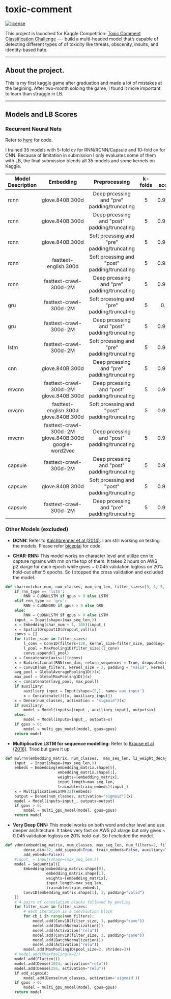 # toxic-comment
[![license](https://img.shields.io/github/license/mashape/apistatus.svg?maxAge=2592000)](https://github.com/zhenghuazx/toxic-comment/edit/master/LICENSE)

This project is launched for Kaggle Competition: [Toxic Comment Classification Challenge](https://www.kaggle.com/c/jigsaw-toxic-comment-classification-challenge) --- build a multi-headed model that’s capable of detecting different types of of toxicity like threats, obscenity, insults, and identity-based hate.

------------------
## About the project.
This is my first kaggle game after graduation and made a lot of mistakes at the begining. After two-month soloing the game, I found it more important to learn than struggle in LB. 

------------------
## Models and LB Scores
### Recurrent Neural Nets
Refer to [here](https://github.com/zhenghuazx/toxic-comment/blob/master/lib/models.py) for code.

I trained 35 models with 5-fold cv for RNN/RCNN/Capsule and 10-fold cv for CNN. Because of limitation in submission I only evaluates some of them with LB, the final submission blends all 35 models and some kernels on Kaggle.

| Model Description | Embedding   |  Preprocessing                       |   k-folds  | LB scores     |
| ------------- |:---------------:| :-----------------------------------:|:-----------------:|--------------:|
| rcnn       | glove.840B.300d | Deep prcessing and "pre" padding/truncating  | 5 | 0.9865 |
| rcnn       | glove.840B.300d | Deep prcessing and "post" padding/truncating | 5 | 0.9865 |
| rcnn       | glove.840B.300d | Soft prcessing and "pre" padding/truncating  | 5 | 0.9861 |
| rcnn       | fasttext-english.300d| Soft prcessing and "post" padding/truncating  | 5 | 0.9861 |
| rcnn       | fasttext-crawl-300d-2M| Deep prcessing and "pre" padding/truncating  | 5 | 0.9859 |
| gru       | fasttext-crawl-300d-2M| Soft prcessing and "pre" padding/truncating  | 5 | 0.985  |
| gru       | fasttext-crawl-300d-2M| Deep prcessing and "post" padding/truncating  | 5 | 0.9848 |
| lstm      | fasttext-crawl-300d-2M| Soft prcessing and "pre" padding/truncating  | 5 | 0.9845 |
| cnn     | glove.840B.300d| Deep prcessing and "pre" padding/truncating  | 5 | 0.9842 |
| mvcnn   | fasttext-crawl-300d-2M glove.840B.300d | Deep prcessing and "post" padding/truncating  | 5 | 0.9849 |
| mvcnn   | fasttext-english.300d glove.840B.300d | Soft prcessing and "post" padding/truncating  | 5 | 0.9831 |
| mvcnn | fasttext-crawl-300d-2M glove.840B.300d google-word2vec| Deep prcessing and "post" padding/truncating  | 5 | 0.9849 |
| capsule     | fasttext-crawl-300d-2M | Deep prcessing and "post" padding/truncating  | 5 | 0.9859 |
| capsule     | glove.840B.300d | Soft prcessing and "post" padding/truncating  | 5 | 0.9856 |
| capsule     | fasttext-crawl-300d-2M | Deep prcessing and "pre" padding/truncating  | 5 | 0.9854 |

### Other Models (excluded)
- **DCNN:** 
Refer to [Kalchbrenner et al (2014)](https://arxiv.org/abs/1404.2188). I am still working on testing the models. Please refer [bicepjai](https://github.com/bicepjai/Deep-Survey-Text-Classification/blob/master/deep_models/paper_03_med_cnn/utils.py) for code.

- **CHAR-RNN:**
This model works on character level and utilize cnn to capture ngrams with rnn on the top of them. It takes 2 hours on AWS p2.xlarge for each epoch while gives ~ 0.045 validation logloss on 20% hold-out after 5 epochs. So I stopped the cross validation and excluded the model.
```python
def charrnn(char_num, num_classes, max_seq_len, filter_sizes=[3, 4, 5, 6, 7], rnn_dim = 128, num_filters=64, l2_weight_decay=0.0001, dropout_val=0.25, dense_dim=32, auxiliary = False, dropout=0.2, recurrent_dropout=0.2, add_sigmoid=True, train_embeds=False, gpus=0, add_embeds=True, rnn_type='gru'):
    if rnn_type == 'lstm':
        RNN = CuDNNLSTM if gpus > 0 else LSTM
    elif rnn_type == 'gru':
        RNN = CuDNNGRU if gpus > 0 else GRU
    else:
        RNN = CuDNNLSTM if gpus > 0 else LSTM
    input_ = Input(shape=(max_seq_len,))
    x = Embedding(char_num + 1, 300)(input_)
    x = SpatialDropout1D(dropout_val)(x)
    convs = []
    for filter_size in filter_sizes:
        l_conv = Conv1D(filters=128, kernel_size=filter_size, padding='valid', activation='relu')(x)
        l_pool = MaxPooling1D(filter_size)(l_conv)
        convs.append(l_pool)
    x = Concatenate(axis=1)(convs)
    x = Bidirectional(RNN(rnn_dim, return_sequences = True, dropout=dropout, recurrent_dropout=recurrent_dropout))(x)
    x = Conv1D(num_filters, kernel_size = 2, padding = "valid", kernel_initializer = "he_uniform")(x)
    avg_pool = GlobalAveragePooling1D()(x)
    max_pool = GlobalMaxPooling1D()(x)
    x = concatenate([avg_pool, max_pool])
    if auxiliary:
        auxiliary_input = Input(shape=(5,), name='aux_input')
        x = Concatenate()([x, auxiliary_input])
    x = Dense(num_classes, activation = "sigmoid")(x)
    if auxiliary:
        model = Model(inputs=[input_, auxiliary_input], outputs=x)
    else:
        model = Model(inputs=input_, outputs=x)
    if gpus > 0:
        model = multi_gpu_model(model, gpus=gpus)
    return model
```

- **Multiplicative LSTM for sequence modelling:**
Refer to [Krause et al (2016)](https://arxiv.org/pdf/1609.07959.pdf). Tried but gave it up.
```python
def mulrnn(embedding_matrix, num_classes,  max_seq_len, l2_weight_decay=0.0001, rnn_dim=100, dropout_val=0.3, dense_dim=32, add_sigmoid=True, train_embeds=False, gpus=0, rnn_type='lstm', mask_zero=True, auxiliary=True, kernel_regularizer=None, recurrent_regularizer=None, activity_regularizer=None, dropout=0.2, recurrent_dropout=0.2):
    input_ = Input(shape=(max_seq_len,))
    embeds = Embedding(embedding_matrix.shape[0],
                       embedding_matrix.shape[1],
                       weights=[embedding_matrix],
                       input_length=max_seq_len,
                       trainable=train_embeds)(input_)
    x = MultiplicativeLSTM(32)(embeds)
    output = Dense(num_classes, activation="sigmoid")(x)
    model = Model(inputs=input_, outputs=output)
    if gpus > 0:
        model = multi_gpu_model(model, gpus=gpus)
    return model
```
- **Very Deep CNN:**
This model works on both word and char level and use deeper architecture. It takes very fast on AWS p2.xlarge but only gives ~ 0.045 validation logloss on 20% hold-out. So I excluded the model.
```python
def vdnn(embedding_matrix, num_classes, max_seq_len, num_filters=2, filter_sizes=[64, 128, 256, 512], l2_weight_decay=0.0001, dropout_val=0.5,
        dense_dim=32, add_sigmoid=True, train_embeds=False, auxiliary=True, gpus=0, n_cnn_layers=1, pool='max',
        add_embeds=False):
    #input_ = Input(shape=(max_seq_len,))
    model = Sequential([
        Embedding(embedding_matrix.shape[0],
                  embedding_matrix.shape[1],
                  weights=[embedding_matrix],
                  input_length=max_seq_len,
                  trainable=train_embeds),
        Conv1D(embedding_matrix.shape[1], 3, padding="valid")
    ])
    # 4 pairs of convolution blocks followed by pooling
    for filter_size in filter_sizes:
        # each iteration is a convolution block
        for cb_i in range(num_filters):
            model.add(Conv1D(filter_size, 3, padding="same"))
            model.add(BatchNormalization())
            model.add(Activation("relu"))
            model.add(Conv1D(filter_size, 3, padding="same"))
            model.add(BatchNormalization())
            model.add(Activation("relu"))
        model.add(MaxPooling1D(pool_size=2, strides=3))
    # model.add(KMaxPooling(k=2))
    model.add(Flatten())
    model.add(Dense(1024, activation="relu"))
    model.add(Dense(256, activation="relu"))
    if add_sigmoid:
        model.add(Dense(num_classes, activation='sigmoid'))
    if gpus > 0:
        model = multi_gpu_model(model, gpus=gpus)
    return model
```
